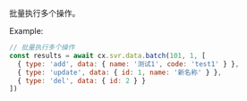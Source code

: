 批量执行多个操作。

Example:
```javascript
// 批量执行多个操作
const results = await cx.svr.data.batch(101, 1, [
  { type: 'add', data: { name: '测试1', code: 'test1' } },
  { type: 'update', data: { id: 1, name: '新名称' } },
  { type: 'del', data: { id: 2 } }
])
```